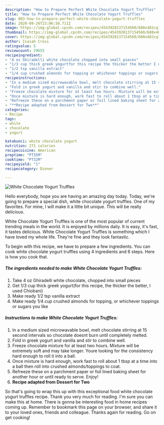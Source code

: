 ```yaml
---
description: "How to Prepare Perfect White Chocolate Yogurt Truffles"
title: "How to Prepare Perfect White Chocolate Yogurt Truffles"
slug: 803-how-to-prepare-perfect-white-chocolate-yogurt-truffles
date: 2020-09-26T23:06:58.711Z
image: https://img-global.cpcdn.com/recipes/4543928137154560/680x482cq70/white-chocolate-yogurt-truffles-recipe-main-photo.jpg
thumbnail: https://img-global.cpcdn.com/recipes/4543928137154560/680x482cq70/white-chocolate-yogurt-truffles-recipe-main-photo.jpg
cover: https://img-global.cpcdn.com/recipes/4543928137154560/680x482cq70/white-chocolate-yogurt-truffles-recipe-main-photo.jpg
author: Isaiah Cross
ratingvalue: 5
reviewcount: 29655
recipeingredient:
- "4 oz Ghiradelli white chocolate chopped into small pieces"
- "1/3 cup thick greek yogurtfor this recipe the thicker the better I used Chiobani"
- "1/2 tsp vanilla extract"
- "1/4 cup crushed almonds for topping or whichever toppings or sugars you like"
recipeinstructions:
- "In a medium sized microwavable bowl, melt chocolate stirring at 15 second intervals so chocolate doesnt burn until completely melted."
- "Fold in greek yogurt and vanilla and stir to combine well."
- "Freeze chocolate mixture for at least two hours. Mixture will be extremely soft and may take longer. Youre looking for the consistency hard enough to roll it into a ball."
- "Once mixture is hard enough, work fast to roll about 1 tbsp at a time into a ball then roll into crushed almonds/toppings to coat."
- "Refreeze these on a parchment paper or foil lined baking sheet for another hour or until ready to serve. Enjoy!"
- "**Recipe adapted from Dessert for Two**"
categories:
- Recipe
tags:
- white
- chocolate
- yogurt

katakunci: white chocolate yogurt 
nutrition: 271 calories
recipecuisine: American
preptime: "PT35M"
cooktime: "PT32M"
recipeyield: "1"
recipecategory: Dinner

---
```



![White Chocolate Yogurt Truffles](https://img-global.cpcdn.com/recipes/4543928137154560/680x482cq70/white-chocolate-yogurt-truffles-recipe-main-photo.jpg)

Hello everybody, hope you are having an amazing day today. Today, we're going to prepare a special dish, white chocolate yogurt truffles. One of my favorites. For mine, I will make it a little bit unique. This will be really delicious.

White Chocolate Yogurt Truffles is one of the most popular of current trending meals in the world. It is enjoyed by millions daily. It is easy, it's fast, it tastes delicious. White Chocolate Yogurt Truffles is something which I have loved my whole life. They're fine and they look fantastic.




To begin with this recipe, we have to prepare a few ingredients. You can cook white chocolate yogurt truffles using 4 ingredients and 6 steps. Here is how you cook that.

<!--inarticleads1-->

##### The ingredients needed to make White Chocolate Yogurt Truffles:

1. Take 4 oz Ghiradelli white chocolate, chopped into small pieces
1. Get 1/3 cup thick greek yogurt(for this recipe, the thicker the better, I used Chiobani)
1. Make ready 1/2 tsp vanilla extract
1. Make ready 1/4 cup crushed almonds for topping, or whichever toppings or sugars you like




<!--inarticleads2-->

##### Instructions to make White Chocolate Yogurt Truffles:

1. In a medium sized microwavable bowl, melt chocolate stirring at 15 second intervals so chocolate doesnt burn until completely melted.
1. Fold in greek yogurt and vanilla and stir to combine well.
1. Freeze chocolate mixture for at least two hours. Mixture will be extremely soft and may take longer. Youre looking for the consistency hard enough to roll it into a ball.
1. Once mixture is hard enough, work fast to roll about 1 tbsp at a time into a ball then roll into crushed almonds/toppings to coat.
1. Refreeze these on a parchment paper or foil lined baking sheet for another hour or until ready to serve. Enjoy!
1. **Recipe adapted from Dessert for Two**




So that's going to wrap this up with this exceptional food white chocolate yogurt truffles recipe. Thank you very much for reading. I'm sure you can make this at home. There is gonna be interesting food in home recipes coming up. Remember to bookmark this page on your browser, and share it to your loved ones, friends and colleague. Thanks again for reading. Go on get cooking!
